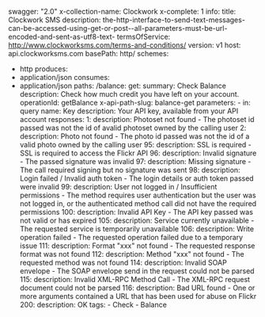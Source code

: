 swagger: "2.0"
x-collection-name: Clockwork
x-complete: 1
info:
  title: Clockwork SMS
  description: the-http-interface-to-send-text-messages-can-be-accessed-using-get-or-post--all-parameters-must-be-url-encoded-and-sent-as-utf8-text-
  termsOfService: http://www.clockworksms.com/terms-and-conditions/
  version: v1
host: api.clockworksms.com
basePath: http/
schemes:
- http
produces:
- application/json
consumes:
- application/json
paths:
  /balance:
    get:
      summary: Check Balance
      description: Check how much credit you have left on your account.
      operationId: getBalance
      x-api-path-slug: balance-get
      parameters:
      - in: query
        name: Key
        description: Your API key, available from your API account
      responses:
        1:
          description: Photoset not found - The photoset id passed was not the id
            of avalid photoset owned by the calling user
        2:
          description: Photo not found - The photo id passed was not the id of a valid
            photo owned by the calling user
        95:
          description: SSL is required - SSL is required to access the Flickr API
        96:
          description: Invalid signature - The passed signature was invalid
        97:
          description: Missing signature - The call required signing but no signature
            was sent
        98:
          description: Login failed / Invalid auth token - The login details or auth
            token passed were invalid
        99:
          description: User not logged in / Insufficient permissions - The method
            requires user authentication but the user was not logged in, or the authenticated
            method call did not have the required permissions
        100:
          description: Invalid API Key - The API key passed was not valid or has expired
        105:
          description: Service currently unavailable - The requested service is temporarily
            unavailable
        106:
          description: Write operation failed - The requested operation failed due
            to a temporary issue
        111:
          description: Format "xxx" not found - The requested response format was
            not found
        112:
          description: Method "xxx" not found - The requested method was not found
        114:
          description: Invalid SOAP envelope - The SOAP envelope send in the request
            could not be parsed
        115:
          description: Invalid XML-RPC Method Call - The XML-RPC request document
            could not be parsed
        116:
          description: Bad URL found - One or more arguments contained a URL that
            has been used for abuse on Flickr
        200:
          description: OK
      tags:
      - Check
      - Balance